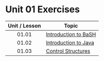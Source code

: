 # Unit 01 Exercises

|Unit / Lesson|Topic|
|:-:|---|
|01.01|[Introduction to BaSH](https://github.com/joinpursuit/AC-Android/blob/master/cohort_5.4/unit_01/exercises/exercises_01_01_intro_to_bash.md)|
|01.02|[Introduction to Java](https://github.com/joinpursuit/Pursuit-Core-Android/blob/master/cohort_5.4/unit_01/exercises/exercises_01_02_intro_to_java.md)|
|01.03|[Control Structures](https://github.com/joinpursuit/Pursuit-Core-Android/blob/master/cohort_5.4/unit_01/exercises/exercises_01_03_control_structures.md)|

